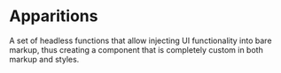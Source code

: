 # Apparitions

A set of headless functions that allow injecting UI functionality into bare markup, thus creating a component that is completely custom in both markup and styles.
